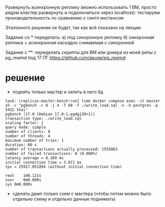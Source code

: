 Развернуть асинхронную реплику (можно использовать 1 ВМ, просто рядом кластер развернуть и подключиться через localhost):
тестируем производительность по сравнению с сингл инстансом

Эталонного решения не будет, так как всё показано на лекции.

Задание со * переделать:
а) под синхронную реплику
б) синхронная реплика + асинхронная каскадно снимаемая с синхронной

Задание с **:
переделать скрипты для ВМ или докера из моей репы с pg_rewind под 17 ПГ
https://github.com/aeuge/pg_rewind

# решение

- поднять только мастер и залить в него бд
```text
task: [replicas:master:bench:run] time docker compose exec -it master sh -c "pgbench -c 8 -j 4 -T 60 -f ./write_load.sql -n -U postgres -p 5432 thai"
pgbench (17.0 (Debian 17.0-1.pgdg120+1))
transaction type: ./write_load.sql
scaling factor: 1
query mode: simple
number of clients: 8
number of threads: 4
maximum number of tries: 1
duration: 60 s
number of transactions actually processed: 1555063
number of failed transactions: 0 (0.000%)
latency average = 0.309 ms
initial connection time = 3.071 ms
tps = 25917.051894 (without initial connection time)

real	1m0.121s
user	0m0.000s
sys	0m0.000s
```
- сделать дамп только схем с мастера (чтобы потом можно было отдельно схему и отдельно данные поднимать)

